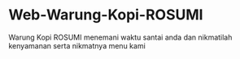 # Web-Warung-Kopi-ROSUMI
Warung Kopi ROSUMI menemani waktu santai anda dan nikmatilah kenyamanan serta nikmatnya menu kami


